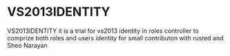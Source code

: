 # VS2013IDENTITY
VS2013IDENTITY
 it is a trial for vs2013 identity  in roles controller to comprize both roles and users identity  for small contributon with rusted and Sheo Narayan 

